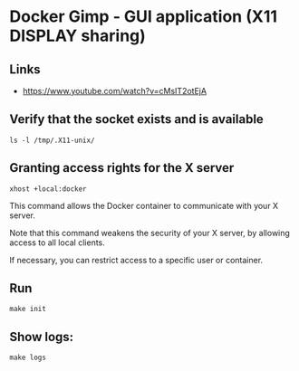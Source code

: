 # Docker Gimp - GUI application (X11 DISPLAY sharing)

## Links
- https://www.youtube.com/watch?v=cMsIT2otEjA

## Verify that the socket exists and is available
~~~shell
ls -l /tmp/.X11-unix/
~~~

## Granting access rights for the X server
~~~shell
xhost +local:docker
~~~

This command allows the Docker container to communicate with your X server.

Note that this command weakens the security of your X server,
by allowing access to all local clients.

If necessary, you can restrict access to a specific user or container.

## Run
~~~shell
make init
~~~

## Show logs:
~~~shell
make logs
~~~